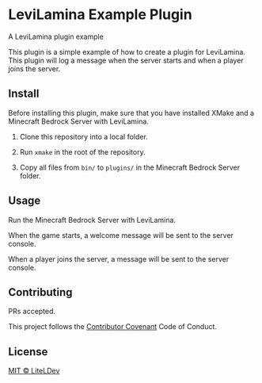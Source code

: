 # LeviLamina Example Plugin

A LeviLamina plugin example

This plugin is a simple example of how to create a plugin for LeviLamina. This plugin will log a message when the server starts and when a player joins the server.

## Install

Before installing this plugin, make sure that you have installed XMake and a Minecraft Bedrock Server with LeviLamina.

1. Clone this repository into a local folder.

2. Run `xmake` in the root of the repository.

3. Copy all files from `bin/` to `plugins/` in the Minecraft Bedrock Server folder.

## Usage

Run the Minecraft Bedrock Server with LeviLamina.

When the game starts, a welcome message will be sent to the server console.

When a player joins the server, a message will be sent to the server console.

## Contributing

PRs accepted.

This project follows the [Contributor Covenant](https://www.contributor-covenant.org/version/2/1/code_of_conduct/) Code of Conduct.

## License

[MIT © LiteLDev](LICENSE)
